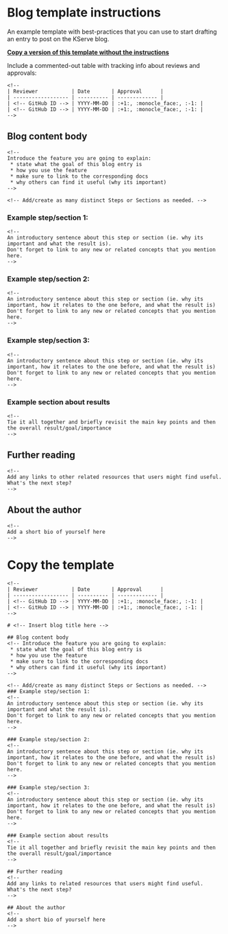 # Blog template instructions

An example template with best-practices that you can use to start drafting an
entry to post on the KServe blog.

[**Copy a version of this template without the instructions**](#copy-the-template)

Include a commented-out table with tracking info about reviews and approvals:
```
<!--
| Reviewer           | Date       | Approval      |
| ------------------ | ---------- | ------------- |
| <!-- GitHub ID --> | YYYY-MM-DD | :+1:, :monocle_face:, :-1: |
| <!-- GitHub ID --> | YYYY-MM-DD | :+1:, :monocle_face:, :-1: |
-->
```

## Blog content body
```
<!--
Introduce the feature you are going to explain:
 * state what the goal of this blog entry is
 * how you use the feature
 * make sure to link to the corresponding docs
 * why others can find it useful (why its important)
-->
```

```
<!-- Add/create as many distinct Steps or Sections as needed. -->
```
### Example step/section 1:
```
<!--
An introductory sentence about this step or section (ie. why its important and what the result is).
Don't forget to link to any new or related concepts that you mention here.
-->
```

### Example step/section 2:
```
<!--
An introductory sentence about this step or section (ie. why its important, how it relates to the one before, and what the result is)
Don't forget to link to any new or related concepts that you mention here.
-->
```

### Example step/section 3:
```
<!--
An introductory sentence about this step or section (ie. why its important, how it relates to the one before, and what the result is)
Don't forget to link to any new or related concepts that you mention here.
-->
```

### Example section about results
```
<!--
Tie it all together and briefly revisit the main key points and then the overall result/goal/importance
-->
```

## Further reading
```
<!--
Add any links to other related resources that users might find useful.
What's the next step?
-->
```

## About the author
```
<!--
Add a short bio of yourself here
-->
```

# Copy the template

```
<!--
| Reviewer           | Date       | Approval      |
| ------------------ | ---------- | ------------- |
| <!-- GitHub ID --> | YYYY-MM-DD | :+1:, :monocle_face:, :-1: |
| <!-- GitHub ID --> | YYYY-MM-DD | :+1:, :monocle_face:, :-1: |
-->

# <!-- Insert blog title here -->

## Blog content body
<!-- Introduce the feature you are going to explain:
 * state what the goal of this blog entry is
 * how you use the feature
 * make sure to link to the corresponding docs
 * why others can find it useful (why its important)
-->

<!-- Add/create as many distinct Steps or Sections as needed. -->
### Example step/section 1:
<!--
An introductory sentence about this step or section (ie. why its important and what the result is).
Don't forget to link to any new or related concepts that you mention here.
-->

### Example step/section 2:
<!--
An introductory sentence about this step or section (ie. why its important, how it relates to the one before, and what the result is)
Don't forget to link to any new or related concepts that you mention here.
-->

### Example step/section 3:
<!--
An introductory sentence about this step or section (ie. why its important, how it relates to the one before, and what the result is)
Don't forget to link to any new or related concepts that you mention here.
-->

### Example section about results
<!--
Tie it all together and briefly revisit the main key points and then the overall result/goal/importance
-->

## Further reading
<!--
Add any links to related resources that users might find useful.
What's the next step?
-->

## About the author
<!--
Add a short bio of yourself here
-->
```

